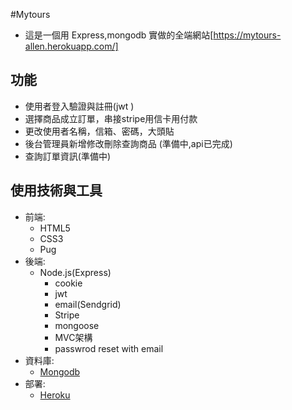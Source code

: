 #Mytours

* 這是一個用 Express,mongodb 實做的全端網站[https://mytours-allen.herokuapp.com/]

## 功能
* 使用者登入驗證與註冊(jwt )
* 選擇商品成立訂單，串接stripe用信卡用付款
* 更改使用者名稱，信箱、密碼，大頭貼
* 後台管理員新增修改刪除查詢商品 (準備中,api已完成)
* 查詢訂單資訊(準備中)

## 使用技術與工具
* 前端:
    - HTML5
    - CSS3
    - Pug
* 後端:
    - Node.js(Express)
        - cookie
        - jwt
        - email(Sendgrid)
        - Stripe 
        - mongoose
        - MVC架構
        - passwrod reset with email 
* 資料庫:
    - [Mongodb](https://www.mongodb.com/)
* 部署:
    - [Heroku](https://dashboard.heroku.com/)
